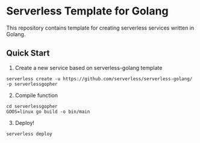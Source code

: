 # Serverless Template for Golang

This repository contains template for creating serverless services written in Golang.

## Quick Start

1. Create a new service based on serverless-golang template

```
serverless create -u https://github.com/serverless/serverless-golang/ -p serverlessgopher
```

2. Compile function

```
cd serverlessgopher
GOOS=linux go build -o bin/main
```

3. Deploy!

```
serverless deploy
```
